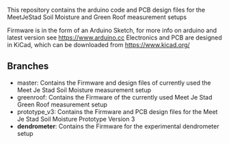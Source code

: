 This repository contains the arduino code and PCB design files for the MeetJeStad Soil Moisture and Green Roof measurement setups

Firmware is in the form of an Arduino Sketch, for more info on arduino and latest version see  https://www.arduino.cc
Electronics and PCB are designed in KiCad, which can be downloaded from https://www.kicad.org/

## Branches

- master: Contains the Firmware and design files of currently used the Meet Je Stad Soil Moisture measurement setup
- greenroof: Contains the Firmware of the currently used Meet Je Stad Green Roof measurement setup
- prototype_v3: Contains the Firmware and PCB design files for the Meet Je Stad Soil Moisture Prototype Version 3
- **dendrometer**: Contains the Firmware for the experimental dendrometer setup 
  
